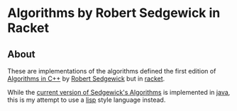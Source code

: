 # Algorithms by Robert Sedgewick in Racket

## About

These are implementations of the algorithms defined the first edition of [Algorithms in C++](https://amzn.to/2I8MtlS) by [Robert Sedgewick](https://www.cs.princeton.edu/~rs/) but in [racket](https://racket-lang.org/).

While the [current version of Sedgewick's Algorithms](https://amzn.to/2IhQbtE) is implemented in [java](https://en.wikipedia.org/wiki/Java_(programming_language)), this is my attempt to use a [lisp](https://en.wikipedia.org/wiki/Lisp_(programming_language)) style language instead.
